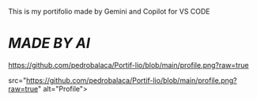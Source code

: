 This is my portifolio made by Gemini and Copilot for VS CODE 
# ***MADE BY AI***

https://github.com/pedrobalaca/Portif-lio/blob/main/profile.png?raw=true

src="https://github.com/pedrobalaca/Portif-lio/blob/main/profile.png?raw=true" alt="Profile">
